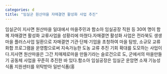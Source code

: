 ```yaml
---
categories: d
title: "임실군 원산마을 자매결연 활성화 사업 추진"
---
```

임실군이 지사면 원산마을 일대에서 마을주민과 함소아 임실공장 직원 등 30여 명이 함께 자매결연 활성화 교류사업을 성황리에 마쳤다.자매결연 활성화 사업은 전라북도 생생마을 플러스사업 일환으로 자매결연 기관·단체·기업을 초청하여 마을 탐방, 소규모 교류 화합 프로그램을 운영함으로써 지속가능한 도농 교류 추진 기회 확대를 도모하는 사업이다.지사면 원산마을은 그간 치매제로마을 만들기라는 슬로건으로 도, 군에서의 마을만들기 공동체 사업을 꾸준히 추진한 바 있다.함소아 임실공장은 임실군 운암면 소재 기능성식품 지원센터를 위탁받아 일반식품(홍